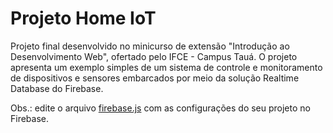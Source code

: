 # Projeto Home IoT

Projeto final desenvolvido no minicurso de extensão "Introdução ao Desenvolvimento Web", ofertado pelo IFCE - Campus Tauá. O projeto apresenta um exemplo simples de um sistema de controle e monitoramento de dispositivos e sensores embarcados por meio da solução Realtime Database do Firebase.

Obs.: edite o arquivo [firebase.js](src/utils/firebase) com as configurações do seu projeto no Firebase.
